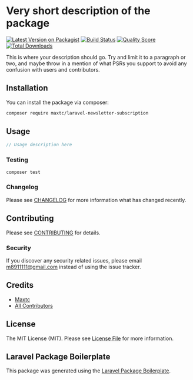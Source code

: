 # Very short description of the package

[![Latest Version on Packagist](https://img.shields.io/packagist/v/maxtc/laravel-newsletter-subscription.svg?style=flat-square)](https://packagist.org/packages/maxtc/laravel-newsletter-subscription)
[![Build Status](https://img.shields.io/travis/maxtc/laravel-newsletter-subscription/master.svg?style=flat-square)](https://travis-ci.org/maxtc/laravel-newsletter-subscription)
[![Quality Score](https://img.shields.io/scrutinizer/g/maxtc/laravel-newsletter-subscription.svg?style=flat-square)](https://scrutinizer-ci.com/g/maxtc/laravel-newsletter-subscription)
[![Total Downloads](https://img.shields.io/packagist/dt/maxtc/laravel-newsletter-subscription.svg?style=flat-square)](https://packagist.org/packages/maxtc/laravel-newsletter-subscription)

This is where your description should go. Try and limit it to a paragraph or two, and maybe throw in a mention of what PSRs you support to avoid any confusion with users and contributors.

## Installation

You can install the package via composer:

```bash
composer require maxtc/laravel-newsletter-subscription
```

## Usage

``` php
// Usage description here
```

### Testing

``` bash
composer test
```

### Changelog

Please see [CHANGELOG](CHANGELOG.md) for more information what has changed recently.

## Contributing

Please see [CONTRIBUTING](CONTRIBUTING.md) for details.

### Security

If you discover any security related issues, please email m8911111@gmail.com instead of using the issue tracker.

## Credits

- [Maxtc](https://github.com/maxtc)
- [All Contributors](../../contributors)

## License

The MIT License (MIT). Please see [License File](LICENSE.md) for more information.

## Laravel Package Boilerplate

This package was generated using the [Laravel Package Boilerplate](https://laravelpackageboilerplate.com).